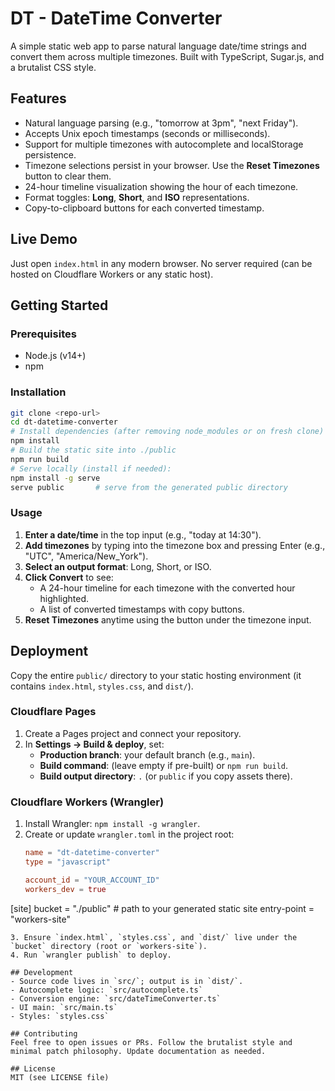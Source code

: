  # DT - DateTime Converter

 A simple static web app to parse natural language date/time strings and convert them across multiple timezones. Built with TypeScript, Sugar.js, and a brutalist CSS style.

 ## Features
- Natural language parsing (e.g., "tomorrow at 3pm", "next Friday").
- Accepts Unix epoch timestamps (seconds or milliseconds).
- Support for multiple timezones with autocomplete and localStorage persistence.
- Timezone selections persist in your browser. Use the **Reset Timezones** button to clear them.
 - 24-hour timeline visualization showing the hour of each timezone.
 - Format toggles: **Long**, **Short**, and **ISO** representations.
 - Copy-to-clipboard buttons for each converted timestamp.

 ## Live Demo
 Just open `index.html` in any modern browser. No server required (can be hosted on Cloudflare Workers or any static host).

 ## Getting Started
 ### Prerequisites
 - Node.js (v14+)
 - npm

 ### Installation
 ```bash
 git clone <repo-url>
 cd dt-datetime-converter
 # Install dependencies (after removing node_modules or on fresh clone)
 npm install
 # Build the static site into ./public
 npm run build
 # Serve locally (install if needed):
 npm install -g serve
 serve public       # serve from the generated public directory
 ```

 ### Usage
 1. **Enter a date/time** in the top input (e.g., "today at 14:30").
 2. **Add timezones** by typing into the timezone box and pressing Enter (e.g., "UTC", "America/New_York").
3. **Select an output format**: Long, Short, or ISO.
4. **Click Convert** to see:
    - A 24-hour timeline for each timezone with the converted hour highlighted.
    - A list of converted timestamps with copy buttons.
5. **Reset Timezones** anytime using the button under the timezone input.

 ## Deployment
 Copy the entire `public/` directory to your static hosting environment (it contains `index.html`, `styles.css`, and `dist/`).

### Cloudflare Pages
1. Create a Pages project and connect your repository.
2. In **Settings → Build & deploy**, set:
   - **Production branch**: your default branch (e.g., `main`).
   - **Build command**: (leave empty if pre-built) or `npm run build`.
   - **Build output directory**: `.` (or `public` if you copy assets there).

### Cloudflare Workers (Wrangler)
1. Install Wrangler: `npm install -g wrangler`.
2. Create or update `wrangler.toml` in the project root:
   ```toml
   name = "dt-datetime-converter"
   type = "javascript"

   account_id = "YOUR_ACCOUNT_ID"
   workers_dev = true

  [site]
   bucket = "./public"     # path to your generated static site
   entry-point = "workers-site"
   ```
3. Ensure `index.html`, `styles.css`, and `dist/` live under the `bucket` directory (root or `workers-site`).
4. Run `wrangler publish` to deploy.

 ## Development
 - Source code lives in `src/`; output is in `dist/`.
 - Autocomplete logic: `src/autocomplete.ts`
 - Conversion engine: `src/dateTimeConverter.ts`
 - UI main: `src/main.ts`
 - Styles: `styles.css`

 ## Contributing
 Feel free to open issues or PRs. Follow the brutalist style and minimal patch philosophy. Update documentation as needed.

 ## License
 MIT (see LICENSE file)

